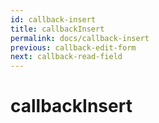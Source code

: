 ```yaml
---
id: callback-insert
title: callbackInsert
permalink: docs/callback-insert
previous: callback-edit-form
next: callback-read-field
---
```


# callbackInsert

